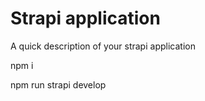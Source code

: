 # Strapi application

A quick description of your strapi application


npm i

npm run strapi develop
